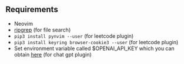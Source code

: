 ## Requirements
- Neovim
- [ripgrep](https://github.com/BurntSushi/ripgrep) (for file search)
- `pip3 install pynvim --user` (for leetcode plugin)
- `pip3 install keyring browser-cookie3 --user` (for leetcode plugin)
- Set environment variable called $OPENAI_API_KEY which you can obtain [here](https://platform.openai.com/account/api-keys) (for chat gpt plugin)
